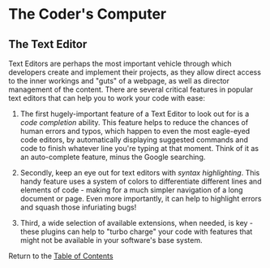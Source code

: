 # The Coder's Computer

## The Text Editor
Text Editors are perhaps the most important vehicle through which developers create and implement their projects, as they allow direct access to the inner workings and "guts" of a webpage, as well as director management of the content. There are several critical features in popular text editors that can help you to work your code with ease:

1. The first hugely-important feature of a Text Editor to look out for is a *code completion* ability. This feature helps to reduce the chances of human errors and typos, which happen to even the most eagle-eyed code editors, by automatically displaying suggested commands and code to finish whatever line you're typing at that moment. Think of it as an auto-complete feature, minus the Google searching.

1. Secondly, keep an eye out for text editors with *syntax highlighting*. This handy feature uses a system of colors to differentiate different lines and elements of code - making for a much simpler navigation of a long document or page. Even more importantly, it can help to highlight errors and squash those infuriating bugs!

1. Third, a wide selection of available extensions, when needed, is key - these plugins can help to "turbo charge" your code with features that might not be available in your software's base system.

Return to the [Table of Contents](https://alex-whan.github.io/learning-journal/)
